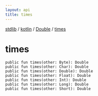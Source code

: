 ```yaml
---
layout: api
title: times
---
```

[stdlib](../../index.html) / [kotlin](../index.html) / [Double](index.html) / [times](times.html)

# times

```
public fun times(other: Byte): Double
public fun times(other: Char): Double
public fun times(other: Double): Double
public fun times(other: Float): Double
public fun times(other: Int): Double
public fun times(other: Long): Double
public fun times(other: Short): Double
```
